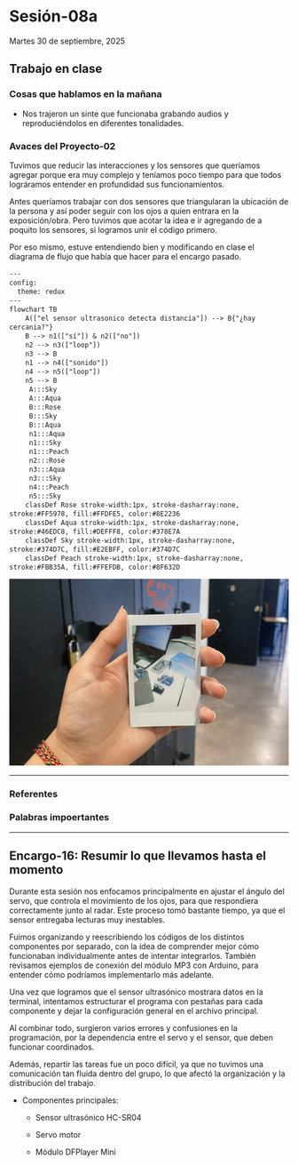 # Sesión-08a

Martes 30 de septiembre, 2025

## Trabajo en clase

### Cosas que hablamos en la mañana

- Nos trajeron un sinte que funcionaba grabando audios y reproduciéndolos en diferentes tonalidades.

### Avaces del Proyecto-02

Tuvimos que reducir las interacciones y los sensores que queríamos agregar porque era muy complejo y teníamos poco tiempo para que todos lográramos entender en profundidad sus funcionamientos.

Antes queríamos trabajar con dos sensores que triangularan la ubicación de la persona y así poder seguir con los ojos a quien entrara en la exposición/obra. Pero tuvimos que acotar la idea e ir agregando de a poquito los sensores, si logramos unir el código primero.

Por eso mismo, estuve entendiendo bien y modificando en clase el diagrama de flujo que había que hacer para el encargo pasado.

```mermaid
---
config:
  theme: redux
---
flowchart TB
    A(["el sensor ultrasonico detecta distancia"]) --> B{"¿hay cercania?"}
    B --> n1(["sí"]) & n2(["no"])
    n2 --> n3(["loop"])
    n3 --> B
    n1 --> n4(["sonido"])
    n4 --> n5(["loop"])
    n5 --> B
     A:::Sky
     A:::Aqua
     B:::Rose
     B:::Sky
     B:::Aqua
     n1:::Aqua
     n1:::Sky
     n1:::Peach
     n2:::Rose
     n3:::Aqua
     n3:::Sky
     n4:::Peach
     n5:::Sky
    classDef Rose stroke-width:1px, stroke-dasharray:none, stroke:#FF5978, fill:#FFDFE5, color:#8E2236
    classDef Aqua stroke-width:1px, stroke-dasharray:none, stroke:#46EDC8, fill:#DEFFF8, color:#378E7A
    classDef Sky stroke-width:1px, stroke-dasharray:none, stroke:#374D7C, fill:#E2EBFF, color:#374D7C
    classDef Peach stroke-width:1px, stroke-dasharray:none, stroke:#FBB35A, fill:#FFEFDB, color:#8F632D
```

![foto mini](imagenes/sesion08a.jpeg)

---

### Referentes

### Palabras impoertantes

---

## Encargo-16: Resumir lo que llevamos hasta el momento

Durante esta sesión nos enfocamos principalmente en ajustar el ángulo del servo, que controla el movimiento de los ojos, para que respondiera correctamente junto al radar. Este proceso tomó bastante tiempo, ya que el sensor entregaba lecturas muy inestables.

Fuimos organizando y reescribiendo los códigos de los distintos componentes por separado, con la idea de comprender mejor cómo funcionaban individualmente antes de intentar integrarlos. También revisamos ejemplos de conexión del módulo MP3 con Arduino, para entender cómo podríamos implementarlo más adelante.

Una vez que logramos que el sensor ultrasónico mostrara datos en la terminal, intentamos estructurar el programa con pestañas para cada componente y dejar la configuración general en el archivo principal. 

Al combinar todo, surgieron varios errores y confusiones en la programación, por la dependencia entre el servo y el sensor, que deben funcionar coordinados.

Además, repartir las tareas fue un poco difícil, ya que no tuvimos una comunicación tan fluida dentro del grupo, lo que afectó la organización y la distribución del trabajo.

- Componentes principales:

  - Sensor ultrasónico HC-SR04

  - Servo motor

  - Módulo DFPlayer Mini
